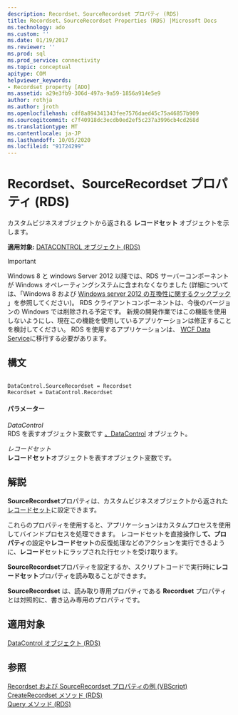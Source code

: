 ```yaml
---
description: Recordset、SourceRecordset プロパティ (RDS)
title: Recordset、SourceRecordset Properties (RDS) |Microsoft Docs
ms.technology: ado
ms.custom: ''
ms.date: 01/19/2017
ms.reviewer: ''
ms.prod: sql
ms.prod_service: connectivity
ms.topic: conceptual
apitype: COM
helpviewer_keywords:
- Recordset property [ADO]
ms.assetid: a29e3fb9-306d-497a-9a59-1856a914e5e9
author: rothja
ms.author: jroth
ms.openlocfilehash: cdf8a894341343fee7576daed45c75a46857b909
ms.sourcegitcommit: c7f40918dc3ecdb0ed2ef5c237a3996cb4cd268d
ms.translationtype: MT
ms.contentlocale: ja-JP
ms.lasthandoff: 10/05/2020
ms.locfileid: "91724299"
---
```

# <a name="recordset-sourcerecordset-properties-rds"></a>Recordset、SourceRecordset プロパティ (RDS)
カスタムビジネスオブジェクトから返される **レコードセット** オブジェクトを示します。  
  
 **適用対象:** [DATACONTROL オブジェクト (RDS)](./datacontrol-object-rds.md)  
  
> [!IMPORTANT]
>  Windows 8 と windows Server 2012 以降では、RDS サーバーコンポーネントが Windows オペレーティングシステムに含まれなくなりました (詳細については、「Windows 8 および [Windows server 2012 の互換性に関するクックブック](https://www.microsoft.com/download/details.aspx?id=27416) 」を参照してください)。 RDS クライアントコンポーネントは、今後のバージョンの Windows では削除される予定です。 新規の開発作業ではこの機能を使用しないようにし、現在この機能を使用しているアプリケーションは修正することを検討してください。 RDS を使用するアプリケーションは、 [WCF Data Service](/dotnet/framework/wcf/)に移行する必要があります。  
  
## <a name="syntax"></a>構文  
  
```  
  
DataControl.SourceRecordset = Recordset  
Recordset = DataControl.Recordset   
```  
  
#### <a name="parameters"></a>パラメーター  
 *DataControl*  
 RDS を表すオブジェクト変数です [。DataControl](./datacontrol-object-rds.md) オブジェクト。  
  
 *レコードセット*  
 **レコードセット**オブジェクトを表すオブジェクト変数です。  
  
## <a name="remarks"></a>解説  
 **SourceRecordset**プロパティは、カスタムビジネスオブジェクトから返された[レコードセット](../ado-api/recordset-object-ado.md)に設定できます。  
  
 これらのプロパティを使用すると、アプリケーションはカスタムプロセスを使用してバインドプロセスを処理できます。 レコードセットを直接操作し**て、プロパティ**の設定や**レコードセット**の反復処理などのアクションを実行できるように、**レコード**セットにラップされた行セットを受け取ります。  
  
 **SourceRecordset**プロパティを設定するか、スクリプトコードで実行時に**レコードセット**プロパティを読み取ることができます。  
  
 **SourceRecordset** は、読み取り専用プロパティである **Recordset** プロパティとは対照的に、書き込み専用のプロパティです。  
  
## <a name="applies-to"></a>適用対象  
 [DataControl オブジェクト (RDS)](./datacontrol-object-rds.md)  
  
## <a name="see-also"></a>参照  
 [Recordset および SourceRecordset プロパティの例 (VBScript)](./recordset-and-sourcerecordset-properties-example-vbscript.md)   
 [CreateRecordset メソッド (RDS)](./createrecordset-method-rds.md)   
 [Query メソッド (RDS)](./query-method-rds.md)